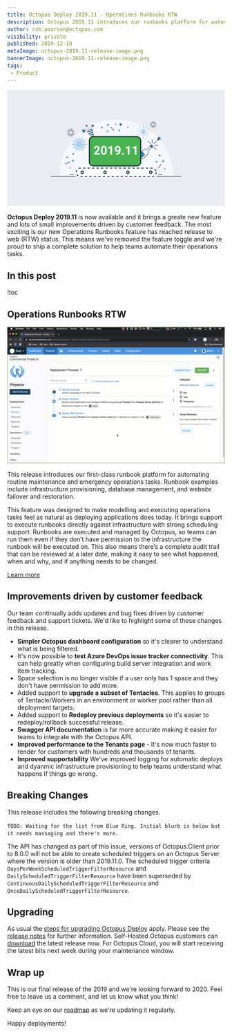 ```yaml
---
title: Octopus Deploy 2019.11 - Operations Runbooks RTW
description: Octopus 2019.11 introduces our runbooks platform for automating operations tasks with support for scheduling, permissions, paramaterized runs and more.
author: rob.pearson@octopus.com
visibility: private
published: 2019-12-18
metaImage: octopus-2019.11-release-image.png
bannerImage: octopus-2019.11-release-image.png
tags:
 - Product
---
```


![Octopus Deploy 2019.11 is now available](octopus-2019.11-release-image.png)

**Octopus Deploy 2019.11** is now available and it brings a greate new feature and lots of small improvements driven by customer feedback. The most exciting is our new Operations Runbooks feature has reached release to web (RTW) status. This means we've removed the feature toggle and we're proud to ship a complete solution to help teams automate their operations tasks. 

<h2>In this post</h2>

!toc

## Operations Runbooks RTW

![Operations Runbooks in an Octopus Project](operations-runbooks.gif "width=600")

This release introduces our first-class runbook platform for automating routine maintenance and emergency operations tasks. Runbook examples include infrastructure provisioning, database management, and website failover and restoration. 

This feature was designed to make modelling and executing operations tasks feel as natural as deploying applications does today. It brings support to execute runbooks directly against infrastructure with strong scheduling support. Runbooks are executed and managed by Octopus, so teams can run them even if they don’t have permission to the infrastructure the runbook will be executed on. This also means there’s a complete audit trail that can be reviewed at a later date, making it easy to see what happened, when and why, and if anything needs to be changed.

[Learn more](https://octopus.com/docs/deployment-process/operations-runbooks)

## Improvements driven by customer feedback

Our team continually adds updates and bug fixes driven by customer feedback and support tickets. We'd like to highlight some of these changes in this release. 

* **Simpler Octopus dashboard configuration** so it's clearer to understand what is being filtered.
* It's now possible to **test Azure DevOps issue tracker connectivity**. This can help greatly when configuring build server integration and work item tracking.
* Space selection is no longer visible if a user only has 1 space and they don't have permission to add more.
* Added support to **upgrade a subset of Tentacles**. This applies to groups of Tentacle/Workers in an environment or worker pool rather than all deployment targets.
* Added support to **Redeploy previous deployments** so it's easier to redeploy/rollback successful release.
* **Swagger API documentation** is far more accurate making it easier for teams to integrate with the Octopus API. 
* **Improved performance to the Tenants page** - It's now much faster to render for customers with hundreds and thousands of tenants. 
* **Improved supportability** We've improved logging for automatic deploys and dyanmic infrastructure provisioning to help teams understand what happens if things go wrong.

## Breaking Changes

This release includes the following breaking changes. 

`TODO: Waiting for the list from Blue Ring. Initial blurb is below but it needs massaging and there's more.`

The API has changed as part of this issue, versions of Octopus.Client prior to 8.0.0 will not be able to create scheduled triggers on an Octopus Server where the version is older than 2019.11.0.
The scheduled trigger criteria `DaysPerWeekScheduledTriggerFilterResource` and `DailyScheduledTriggerFilterResource` have been superseded by `ContinuousDailyScheduledTriggerFilterResource` and `OnceDailyScheduledTriggerFilterResource`.

## Upgrading

As usual the [steps for upgrading Octopus Deploy](https://octopus.com/docs/administration/upgrading) apply. Please see the [release notes](https://octopus.com/downloads/compare?to=2019.10.0) for further information. Self-Hosted Octopus customers can [download](https://octopus.com/downloads/2019.10.0) the latest release now. For Octopus Cloud, you will start receiving the latest bits next week during your maintenance window. 

## Wrap up

This is our final release of the 2019 and we're looking forward to 2020. Feel free to leave us a comment, and let us know what you think! 

Keep an eye on our [roadmap](https://octopus.com/roadmap) as we're updating it regularly. 

Happy deployments!